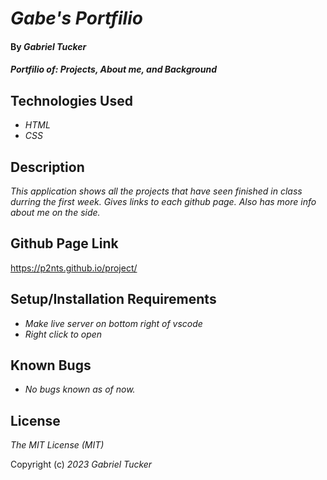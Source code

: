# _Gabe's Portfilio_

#### By _**Gabriel Tucker**_

#### _Portfilio of: Projects, About me, and Background_

## Technologies Used

* _HTML_
* _CSS_


## Description

_This application shows all the projects that have seen finished in class durring the first week. Gives links to each github page. Also has more info about me on the side._

## Github Page Link

https://p2nts.github.io/project/

## Setup/Installation Requirements

* _Make live server on bottom right of vscode_
* _Right click to open_




## Known Bugs

* _No bugs known as of now._


## License

_The MIT License (MIT)_

Copyright (c) _2023_ _Gabriel Tucker_